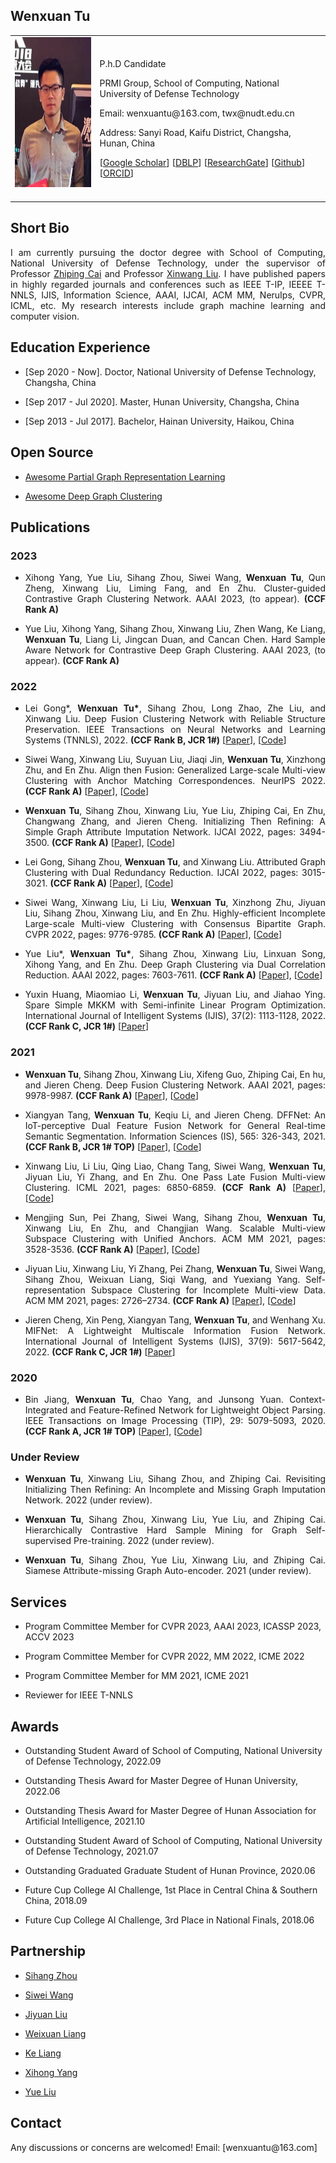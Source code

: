 <!-- ## Welcome to GitHub Pages -->

## Wenxuan Tu 

<table class="imgtable">
  <tr>
    <td>
      <img src="/twx.jpg" alt="Wenxuan Tu" width="210px" height="240px" />&nbsp;
    </td>
    <td align="left">
      <p>P.h.D Candidate</p>
      <p WxTu.github.io>PRMI Group, School of Computing, National University of Defense Technology</p>
      <p>Email: wenxuantu@163.com, twx@nudt.edu.cn</p>
      <p>Address: Sanyi Road, Kaifu District, Changsha, Hunan, China</p>
      <p>[<a href="https://scholar.google.com/citations?user=MmH2POsAAAAJ&hl=zh-CN">Google Scholar</a>] [<a href="https://dblp.org/pid/240/2589.html">DBLP</a>] [<a href="https://www.researchgate.net/profile/Tu-Wenxuan">ResearchGate</a>] [<a href="https://github.com/WxTu">Github</a>] [<a href="https://orcid.org/my-orcid">ORCID</a>]</p>
    </td>
 </tr>
</table>

## Short Bio
  <p align = "justify">I am currently pursuing the doctor degree with School of Computing, National University of Defense Technology, under the supervisor of Professor <a href="https://scholar.google.com/citations?user=uVwk4XIAAAAJ&hl=en">Zhiping Cai</a> and Professor <a href="https://xinwangliu.github.io/">Xinwang Liu</a>. I have published papers in highly regarded journals and conferences such as IEEE T-IP, IEEEE T-NNLS, IJIS, Information Science, AAAI, IJCAI, ACM MM, NeruIps, CVPR, ICML, etc. My research interests include graph machine learning and computer vision.</p>
 
## Education Experience
  <ul>
    <li> 
      <p>[Sep 2020 - Now]. Doctor, National University of Defense Technology, Changsha, China </p>
    </li>
  </ul>
<ul>
    <li> 
      <p>[Sep 2017 - Jul 2020]. Master, Hunan University, Changsha, China </p>
    </li>
  </ul>
  <ul>
    <li> 
      <p>[Sep 2013 - Jul 2017]. Bachelor, Hainan University, Haikou, China </p>
    </li>
  </ul>
  
## Open Source 
 <ul>
    <li> 
      <p><a href="https://github.com/WxTu/awesome-partial-graph-representation-learning">Awesome Partial Graph Representation Learning</a></p>
    </li>
  </ul>
 <ul>
    <li> 
      <p><a href="https://github.com/yueliu1999/Awesome-Deep-Graph-Clustering">Awesome Deep Graph Clustering</a></p>
    </li>
  </ul>

## Publications
### 2023
<ul>
    <li> 
      <p align = "justify"> Xihong Yang, Yue Liu, Sihang Zhou, Siwei Wang, <b>Wenxuan Tu</b>, Qun Zheng, Xinwang Liu, Liming Fang, and En Zhu. Cluster-guided Contrastive Graph Clustering Network. AAAI 2023, (to appear). <b>(CCF Rank A)</b> </p>
    </li>
  </ul>
  
 <ul>
    <li> 
      <p align = "justify"> Yue Liu, Xihong Yang, Sihang Zhou, Xinwang Liu, Zhen Wang, Ke Liang, <b>Wenxuan Tu</b>, Liang Li, Jingcan Duan, and Cancan Chen. Hard Sample Aware Network for Contrastive Deep Graph Clustering. AAAI 2023, (to appear). <b>(CCF Rank A)</b> </p>
    </li>
  </ul>
  
### 2022
  <ul>
    <li> 
      <p align = "justify"> Lei Gong*, <b>Wenxuan Tu*</b>, Sihang Zhou, Long Zhao, Zhe Liu, and Xinwang Liu. Deep Fusion Clustering Network with Reliable Structure Preservation. IEEE Transactions on Neural Networks and Learning Systems (TNNLS), 2022. <b>(CCF Rank B, JCR 1#)</b> [<a href="https://ieeexplore.ieee.org/document/9954258">Paper</a>], [<a href="https://github.com/gongleii/DFCN-RSP">Code</a>] </p>
    </li>
  </ul>
  
  <ul>
    <li> 
      <p align = "justify"> Siwei Wang, Xinwang Liu, Suyuan Liu, Jiaqi Jin, <b>Wenxuan Tu</b>, Xinzhong Zhu, and En Zhu. Align then Fusion: Generalized Large-scale Multi-view Clustering with Anchor Matching Correspondences. NeurIPS 2022. <b>(CCF Rank A)</b> [<a href="https://arxiv.org/pdf/2205.15075.pdf">Paper</a>], [<a href="https://github.com/wangsiwei2010/NeurIPS22-FMVACC">Code</a>] </p>
    </li>
  </ul>
  
   <ul>
    <li> 
      <p align = "justify"> <b>Wenxuan Tu</b>, Sihang Zhou, Xinwang Liu, Yue Liu, Zhiping Cai, En Zhu, Changwang Zhang, and Jieren Cheng. Initializing Then Refining: A Simple Graph Attribute Imputation Network. IJCAI 2022, pages: 3494-3500. <b>(CCF Rank A)</b> [<a href="https://www.ijcai.org/proceedings/2022/0485.pdf">Paper</a>], [<a href="https://github.com/WxTu/ITR">Code</a>] </p>
    </li>
  </ul>

   <ul>
    <li> 
      <p align = "justify"> Lei Gong, Sihang Zhou, <b>Wenxuan Tu</b>, and Xinwang Liu. Attributed Graph Clustering with Dual Redundancy Reduction. IJCAI 2022, pages: 3015-3021. <b>(CCF Rank A)</b> [<a href="https://www.ijcai.org/proceedings/2022/0418.pdf">Paper</a>], [<a href="https://github.com/gongleii/AGC-DRR">Code</a>] </p>
    </li>
  </ul>

   <ul>
    <li> 
      <p align = "justify"> Siwei Wang, Xinwang Liu, Li Liu, <b>Wenxuan Tu</b>, Xinzhong Zhu, Jiyuan Liu, Sihang Zhou, Xinwang Liu, and En Zhu. Highly-efficient Incomplete Large-scale Multi-view Clustering with Consensus Bipartite Graph. CVPR 2022, pages: 9776-9785. <b>(CCF Rank A)</b> [<a href="https://openaccess.thecvf.com/content/CVPR2022/papers/Wang_Highly-Efficient_Incomplete_Large-Scale_Multi-View_Clustering_With_Consensus_Bipartite_Graph_CVPR_2022_paper.pdf">Paper</a>], [<a href="https://github.com/wangsiwei2010/CVPR22-IMVC-CBG">Code</a>] </p>
    </li>
  </ul>

<ul>
    <li> 
      <p align = "justify"> Yue Liu*, <b>Wenxuan Tu*</b>, Sihang Zhou, Xinwang Liu, Linxuan Song, Xihong Yang, and En Zhu. Deep Graph Clustering via Dual Correlation Reduction. AAAI 2022, pages: 7603-7611. <b>(CCF Rank A)</b> [<a href="https://arxiv.org/pdf/2112.14772.pdf">Paper</a>], [<a href="https://github.com/yueliu1999/DCRN">Code</a>] </p>
    </li>
  </ul>
  
   <ul>
    <li> 
      <p align = "justify"> Yuxin Huang, Miaomiao Li, <b>Wenxuan Tu</b>, Jiyuan Liu, and Jiahao Ying. Spare Simple MKKM with Semi-infinite Linear Program Optimization. International Journal of Intelligent Systems (IJIS), 37(2): 1113-1128, 2022. <b>(CCF Rank C, JCR 1#)</b> [<a href="https://onlinelibrary.wiley.com/doi/abs/10.1002/int.22661">Paper</a>]</p>
    </li>
  </ul>
  
### 2021
   <ul>
    <li> 
      <p align = "justify"> <b>Wenxuan Tu</b>, Sihang Zhou, Xinwang Liu, Xifeng Guo, Zhiping Cai, En hu, and Jieren Cheng. Deep Fusion Clustering Network. AAAI 2021, pages: 9978-9987. <b>(CCF Rank A)</b> [<a href="https://ojs.aaai.org/index.php/AAAI/article/view/17198">Paper</a>], [<a href="https://github.com/WxTu/DFCN">Code</a>] </p>
    </li>
  </ul>
  
 <ul>
    <li> 
      <p align = "justify"> Xiangyan Tang, <b>Wenxuan Tu</b>, Keqiu Li, and Jieren Cheng. DFFNet: An IoT-perceptive Dual Feature Fusion Network for General Real-time Semantic Segmentation. Information Sciences (IS), 565: 326-343, 2021. <b>(CCF Rank B, JCR 1# TOP)</b> [<a href="https://www.sciencedirect.com/science/article/abs/pii/S0020025521001389?via%3Dihub">Paper</a>], [<a href="https://github.com/WxTu/DFFNet">Code</a>] </p>
    </li>
  </ul> 
  
   <ul>
    <li> 
      <p align = "justify"> Xinwang Liu, Li Liu, Qing Liao, Chang Tang, Siwei Wang, <b>Wenxuan Tu</b>, Jiyuan Liu, Yi Zhang, and En Zhu. One Pass Late Fusion Multi-view Clustering. ICML 2021, pages: 6850-6859. <b>(CCF Rank A)</b> [<a href="http://proceedings.mlr.press/v139/liu21l/liu21l.pdf">Paper</a>], [<a href="https://github.com/WxTu/DFCN">Code</a>] </p>
    </li>
  </ul> 

   <ul>
    <li> 
      <p align = "justify"> Mengjing Sun, Pei Zhang, Siwei Wang, Sihang Zhou, <b>Wenxuan Tu</b>, Xinwang Liu, En Zhu, and Changjian Wang. Scalable Multi-view Subspace Clustering with Unified Anchors. ACM MM 2021, pages: 3528-3536. <b>(CCF Rank A)</b> [<a href="https://dl.acm.org/doi/10.1145/3474085.3475516">Paper</a>], [<a href="https://github.com/Jeaninezpp/SMVSC">Code</a>] </p>
    </li>
  </ul> 

   <ul>
    <li> 
      <p align = "justify"> Jiyuan Liu, Xinwang Liu, Yi Zhang, Pei Zhang, <b>Wenxuan Tu</b>, Siwei Wang, Sihang Zhou, Weixuan Liang, Siqi Wang, and Yuexiang Yang. Self-representation Subspace Clustering for Incomplete Multi-view Data. ACM MM 2021, pages: 2726–2734. <b>(CCF Rank A)</b> [<a href="https://dl.acm.org/doi/10.1145/3474085.3475379">Paper</a>], [<a href="https://github.com/liujiyuan13/IMSR-code_release">Code</a>] </p>
    </li>
  </ul> 
  
  <ul>
    <li> 
      <p align = "justify"> Jieren Cheng, Xin Peng, Xiangyan Tang, <b>Wenxuan Tu</b>, and Wenhang Xu. MIFNet: A Lightweight Multiscale Information Fusion Network. International Journal of Intelligent Systems (IJIS), 37(9): 5617-5642, 2022. <b>(CCF Rank C, JCR 1#)</b> [<a href="https://onlinelibrary.wiley.com/doi/full/10.1002/int.22804">Paper</a>]</p>
    </li>
  </ul>

  
### 2020
  <ul>
    <li> 
      <p align = "justify"> Bin Jiang, <b>Wenxuan Tu</b>, Chao Yang, and Junsong Yuan. Context-Integrated and Feature-Refined Network for Lightweight Object Parsing. IEEE Transactions on Image Processing (TIP), 29: 5079-5093, 2020. <b>(CCF Rank A, JCR 1# TOP)</b> [<a href="https://ieeexplore.ieee.org/document/9032321/">Paper</a>], [<a href="https://github.com/xinwangliu/onePassLateFusionMVC/tree/main">Code</a>] </p>
    </li>
  </ul> 
  
### Under Review
   <ul>
    <li> 
      <p align = "justify"> <b>Wenxuan Tu</b>, Xinwang Liu, Sihang Zhou, and Zhiping Cai. Revisiting Initializing Then Refining: An
Incomplete and Missing Graph Imputation Network. 2022 (under review). </p>
    </li>
  </ul>
   <ul>
    <li> 
      <p align = "justify"> <b>Wenxuan Tu</b>, Sihang Zhou, Xinwang Liu, Yue Liu, and Zhiping Cai. Hierarchically Contrastive Hard Sample Mining for
Graph Self-supervised Pre-training. 2022 (under review). </p>
    </li>
  </ul>

   <ul>
    <li> 
      <p align = "justify"> <b>Wenxuan Tu</b>, Sihang Zhou, Yue Liu, Xinwang Liu, and Zhiping Cai. Siamese Attribute-missing Graph Auto-encoder. 2021 (under review). </p>
    </li>
  </ul>
  
## Services
 <ul>
    <li> 
      <p>Program Committee Member for CVPR 2023, AAAI 2023, ICASSP 2023, ACCV 2023</p>
    </li>
  </ul>
 <ul>
    <li> 
      <p>Program Committee Member for CVPR 2022, MM 2022, ICME 2022</p>
    </li>
  </ul>
   <ul>
    <li> 
      <p>Program Committee Member for MM 2021, ICME 2021</p>
    </li>
  </ul>
   <ul>
    <li> 
      <p>Reviewer for IEEE T-NNLS</p>
    </li>
  </ul>  
  
## Awards
  <ul>
    <li> 
      <p>Outstanding Student Award of School of Computing, National University of Defense Technology, 2022.09</p>
    </li>
  </ul>
  
  <ul>
  <li> 
      <p>Outstanding Thesis Award for Master Degree of Hunan University, 2022.06</p>
    </li>
  </ul>

  <ul>
    <li> 
      <p>Outstanding Thesis Award for Master Degree of Hunan Association for Artificial Intelligence, 2021.10</p>
    </li>
  </ul>
  
  <ul>
    <li> 
      <p>Outstanding Student Award of School of Computing, National University of Defense Technology, 2021.07</p>
    </li>
  </ul>
  
  <ul>
    <li> 
      <p>Outstanding Graduated Graduate Student of Hunan Province, 2020.06</p>
    </li>
  </ul>
  
  <ul>
    <li> 
      <p>Future Cup College AI Challenge, 1st Place in Central China & Southern China, 2018.09  </p>
    </li>
  </ul>

  <ul>
    <li> 
      <p>Future Cup College AI Challenge, 3rd Place in National Finals, 2018.06 </p>
    </li>
  </ul>

## Partnership 
   <ul>
    <li> 
      <p><a href="https://sihangzhou.github.io/">Sihang Zhou</a></p>
    </li>
  </ul>
   <ul>
    <li> 
      <p><a href="https://wangsiwei2010.github.io/">Siwei Wang</a></p>
    </li>
  </ul>
   <ul>
    <li> 
      <p><a href="https://liujiyuan13.github.io/">Jiyuan Liu</a></p>
    </li>
  </ul> 
   <ul>
    <li> 
      <p><a href="https://wx-liang.github.io/">Weixuan Liang</a></p>
    </li>
  </ul> 
  <ul>
    <li> 
      <p><a href="">Ke Liang</a></p>
    </li>
  </ul>
  <ul>
    <li> 
      <p><a href="https://xihongyang1999.github.io/">Xihong Yang</a></p>
    </li>
  </ul>
  <ul>
    <li> 
      <p><a href="https://yueliu1999.github.io/">Yue Liu</a></p>
    </li>
  </ul>
  
## Contact
<p>Any discussions or concerns are welcomed! Email: [wenxuantu@163.com]</p>

